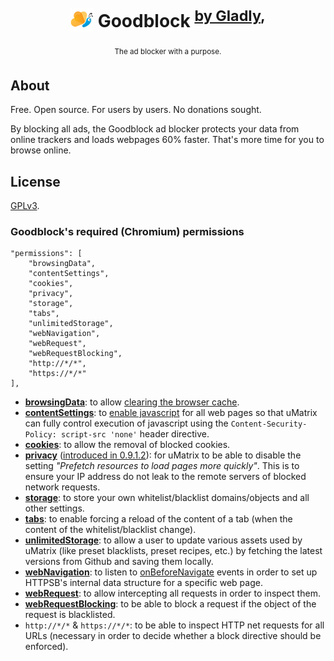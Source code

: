<h1 align="center">
<sub>
<img  src="https://github.com/gladly-team/goodblock/blob/master/src/img/icon_128.png"
      height="38"
      width="38">
</sub>
Goodblock 
<sup>
      <a href="https://gladly.io/">by Gladly</a>,
</sup>
</h1>
<p align="center">
  <sup> 
        The ad blocker with a purpose.
  </sup>
</p>

## About

Free. Open source. For users by users. No donations sought.

By blocking all ads, the Goodblock ad blocker protects your data from online trackers and loads webpages 60% faster. That's more time for you to browse online.

## License

[GPLv3](https://github.com/gladly-team/goodblock/blob/master/LICENSE.txt).

### Goodblock's required (Chromium) permissions

    "permissions": [
        "browsingData",
        "contentSettings",
        "cookies",
        "privacy",
        "storage",
        "tabs",
        "unlimitedStorage",
        "webNavigation",
        "webRequest",
        "webRequestBlocking",
        "http://*/*",
        "https://*/*"
    ],

* [**browsingData**](https://developer.chrome.com/extensions/browsingData): to allow [clearing the browser cache](http://developer.chrome.com/extensions/browsingData#method-removeCache).
* [**contentSettings**](https://developer.chrome.com/extensions/contentSettings.html): to [enable javascript](http://developer.chrome.com/extensions/contentSettings#property-javascript) for all web pages so that uMatrix can fully control execution of javascript using the `Content-Security-Policy: script-src 'none'` header directive.
* [**cookies**](https://developer.chrome.com/extensions/cookies): to allow the removal of blocked cookies.
* [**privacy**](https://developer.chrome.com/extensions/privacy) ([introduced in 0.9.1.2](https://github.com/gorhill/uMatrix/commit/bbfef4f6cfa6ffe3697fc40ba39fd1b19d54eb01)): for uMatrix to be able to disable the setting _"Prefetch resources to load pages more quickly"_. This is to ensure your IP address do not leak to the remote servers of blocked network requests.
* [**storage**](https://developer.chrome.com/extensions/storage): to store your own whitelist/blacklist domains/objects and all other settings.
* [**tabs**](https://developer.chrome.com/extensions/tabs): to enable forcing a reload of the content of a tab (when the content of the whitelist/blacklist change).
* [**unlimitedStorage**](https://developers.google.com/chrome/whitepapers/storage#unlimited): to allow a user to update various assets used by uMatrix (like preset blacklists, preset recipes, etc.) by fetching the latest versions from Github and saving them locally.
* [**webNavigation**](http://developer.chrome.com/extensions/webNavigation): to listen to [onBeforeNavigate](http://developer.chrome.com/extensions/webNavigation.html#event-onBeforeNavigate) events in order to set up HTTPSB's internal data structure for a specific web page.
* [**webRequest**](http://developer.chrome.com/extensions/webRequest): to allow intercepting all requests in order to inspect them.
* [**webRequestBlocking**](http://developer.chrome.com/extensions/webRequest#manifest): to be able to block a request if the object of the request is blacklisted.
* `http://*/*` & `https://*/*`: to be able to inspect HTTP net requests for all URLs (necessary in order to decide whether a block directive should be enforced).



